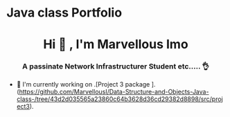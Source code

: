 # Java class Portfolio
<h1 align ="center"> Hi 🙌 , I'm Marvellous Imo</h1>
<h3 align = "center"> A passinate Network Infrastructurer Student etc..... 👌</h3>


- 🤺 I'm currently working on .[Project 3 package ].
  (https://github.com/MarvellousI/Data-Structure-and-Objects-Java-class-/tree/43d2d035565a23860c64b3628d36cd29382d8898/src/project3).
    
